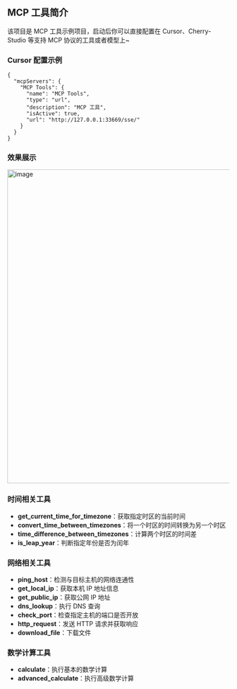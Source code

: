 ## MCP 工具简介

该项目是 MCP 工具示例项目，启动后你可以直接配置在 Cursor、Cherry-Studio 等支持 MCP 协议的工具或者模型上~

### Cursor 配置示例

```
{
  "mcpServers": {
    "MCP Tools": {
      "name": "MCP Tools",
      "type": "url",
      "description": "MCP 工具",
      "isActive": true,
      "url": "http://127.0.0.1:33669/sse/"
    }
  }
}
```

### 效果展示

<img width="976" height="709" alt="image" src="https://github.com/user-attachments/assets/fc9f469f-0a10-44a2-82e3-9f561b2aace8" />


### 时间相关工具
- **get_current_time_for_timezone**：获取指定时区的当前时间
- **convert_time_between_timezones**：将一个时区的时间转换为另一个时区
- **time_difference_between_timezones**：计算两个时区的时间差
- **is_leap_year**：判断指定年份是否为闰年

### 网络相关工具
- **ping_host**：检测与目标主机的网络连通性
- **get_local_ip**：获取本机 IP 地址信息
- **get_public_ip**：获取公网 IP 地址
- **dns_lookup**：执行 DNS 查询
- **check_port**：检查指定主机的端口是否开放
- **http_request**：发送 HTTP 请求并获取响应
- **download_file**：下载文件

### 数学计算工具
- **calculate**：执行基本的数学计算
- **advanced_calculate**：执行高级数学计算

